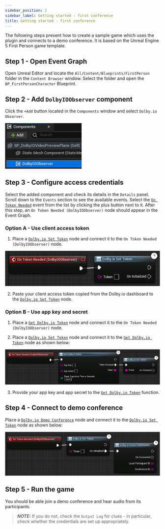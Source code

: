 ```yaml
---
sidebar_position: 2
sidebar_label: Getting started - first conference
title: Getting started - first conference
---
```


The following steps present how to create a sample game which uses the plugin and connects to a demo conference. It is based on the Unreal Engine 5 First Person game template.

## Step 1 - Open Event Graph
Open Unreal Editor and locate the `All/Content/Blueprints/FirstPerson` folder in the `Content Browser` window. Select the folder and open the `BP_FirstPersonCharacter` Blueprint.

## Step 2 - Add `DolbyIOObserver` component
Click the `+Add` button located in the `Components` window and select `Dolby.io Observer`.

![](../../static/img/first-conf-observer-component.png)

## Step 3 - Configure access credentials
Select the added component and check its details in the `Details` panel. Scroll down to the `Events` section to see the available events. Select the [`On Token Needed`](../blueprints/Events/on-token-needed) event from the list by clicking the plus button next to it. After this step, an `On Token Needed (DolbyIOObserver)` node should appear in the Event Graph.

### Option A - Use client access token
1. Place a [`Dolby.io Set Token`](../blueprints/Functions/set-token) node and connect it to the `On Token Needed (DolbyIOObserver)` node.

![](../../static/img/first-conf-set-token.png)

2. Paste your client access token copied from the Dolby.io dashboard to the [`Dolby.io Set Token`](../blueprints/Functions/set-token) node.

### Option B - Use app key and secret
1. Place a [`Get Dolby.io Token`](../blueprints/Functions/get-token) node and connect it to the `On Token Needed (DolbyIOObserver)` node.

2. Place a [`Dolby.io Set Token`](../blueprints/Functions/set-token) node and connect it to the [`Get Dolby.io Token`](../blueprints/Functions/get-token) node as shown below:

![](../../static/img/first-conf-get-token.png)

3. Provide your app key and app secret to the [`Get Dolby.io Token`](../blueprints/Functions/get-token) function.

## Step 4 - Connect to demo conference  

Place a [`Dolby.io Demo Conference`](../blueprints/Functions/demo-conference) node and connect it to the [`Dolby.io Set Token`](../blueprints/Functions/set-token) node as shown below:

![](../../static/img/first-conf-demo.png)

## Step 5 - Run the game
You should be able join a demo conference and hear audio from its participants.

> **_NOTE:_** If you do not, check the `Output Log` for clues - in particular, check whether the credentials are set up appropriately.